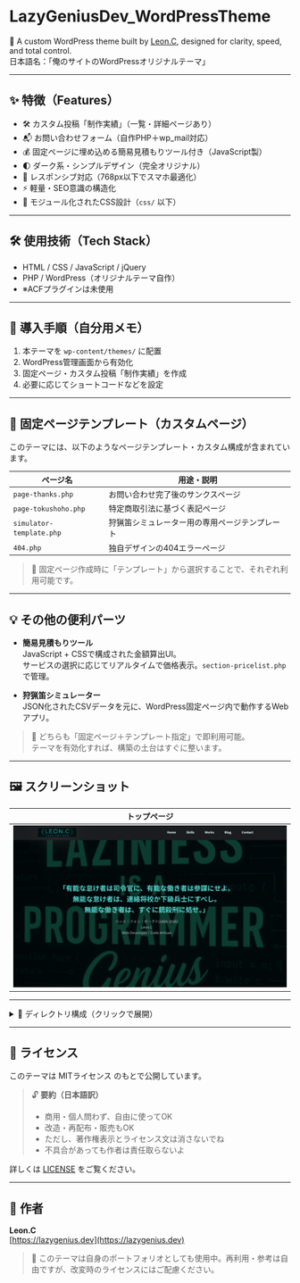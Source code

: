 # LazyGeniusDev_WordPressTheme

🧠 A custom WordPress theme built by [Leon.C](https://lazygenius.dev), designed for clarity, speed, and total control.  
日本語名：「俺のサイトのWordPressオリジナルテーマ」

---

## ✨ 特徴（Features）

- 🛠️ カスタム投稿「制作実績」（一覧・詳細ページあり）
- 📬 お問い合わせフォーム（自作PHP＋wp_mail対応）
- 💰 固定ページに埋め込める簡易見積もりツール付き（JavaScript製）
- 🌓 ダーク系・シンプルデザイン（完全オリジナル）
- 📱 レスポンシブ対応（768px以下でスマホ最適化）
- ⚡ 軽量・SEO意識の構造化
- 🧩 モジュール化されたCSS設計（`css/` 以下）

---

## 🛠 使用技術（Tech Stack）

- HTML / CSS / JavaScript / jQuery
- PHP / WordPress（オリジナルテーマ自作）
- ※ACFプラグインは未使用

---

## 🚀 導入手順（自分用メモ）

1. 本テーマを `wp-content/themes/` に配置
2. WordPress管理画面から有効化
3. 固定ページ・カスタム投稿「制作実績」を作成
4. 必要に応じてショートコードなどを設定

---

## 🧱 固定ページテンプレート（カスタムページ）

このテーマには、以下のようなページテンプレート・カスタム構成が含まれています。

| ページ名                | 用途・説明 |
|------------------------|------------|
| `page-thanks.php`      | お問い合わせ完了後のサンクスページ |
| `page-tokushoho.php`   | 特定商取引法に基づく表記ページ |
| `simulator-template.php` | 狩猟笛シミュレーター用の専用ページテンプレート |
| `404.php`              | 独自デザインの404エラーページ |

> 📌 固定ページ作成時に「テンプレート」から選択することで、それぞれ利用可能です。

---

## 💡 その他の便利パーツ

- **簡易見積もりツール**  
  JavaScript + CSSで構成された金額算出UI。  
  サービスの選択に応じてリアルタイムで価格表示。`section-pricelist.php` で管理。

- **狩猟笛シミュレーター**  
  JSON化されたCSVデータを元に、WordPress固定ページ内で動作するWebアプリ。

> 📌 どちらも「固定ページ＋テンプレート指定」で即利用可能。  
> テーマを有効化すれば、構築の土台はすぐに整います。

---

## 🖼️ スクリーンショット

| トップページ |
|---------------|
| ![](./screenshots/top.png) |

---

<details>
<summary>📂 ディレクトリ構成（クリックで展開）</summary>

```
├── css
│   ├── base.css
│   ├── blog.css
│   ├── components.css
│   ├── layout.css
│   ├── pages.css
│   ├── responsive.css
│   ├── simulator_style.css
│   ├── single.css
│   ├── style.css
│   ├── utilities.css
│   └── variables.css
├── data
│   └── main.csv
├── icons
│   ├── css.svg
│   ├── html5.svg
│   ├── javascript.svg
│   ├── jquery.svg
│   ├── laragon.svg
│   ├── laravel.svg
│   ├── mysql.svg
│   ├── php.svg
│   ├── react.svg
│   └── wordpress.svg
├── images
│   ├── sitelogo.png
│   ├── sitelogo2.png
│   ├── chat-app.png
│   └── ...（他の画像多数）
├── js
│   ├── main.js
│   ├── estimate.js
│   └── simulator.js
├── simulator_images
│   ├── default.jpg
│   ├── huntinghorn-01.webp
│   └── ...（画像複数）
├── template-parts
│   ├── section-hero.php
│   ├── section-about.php
│   ├── section-works.php
│   ├── section-skills.php
│   ├── section-contact.php
│   ├── blog-contents.php
│   └── blog-pagination.php
├── 404.php
├── category.php
├── date.php
├── favicon.ico
├── footer.php
├── front-page.php
├── functions.php
├── header.php
├── header-simulator.php
├── home.php
├── index.php
├── mail-handler.php
├── page-thanks.php
├── page-tokushoho.php
├── screenshot.png
├── search.php
├── searchform.php
├── simulator-template.php
├── single.php
├── weapons.php
```
</details>

---

## 📄 ライセンス

このテーマは MITライセンス のもとで公開しています。

> 🔓 **要約（日本語訳）**  
> - 商用・個人問わず、自由に使ってOK  
> - 改造・再配布・販売もOK  
> - ただし、著作権表示とライセンス文は消さないでね  
> - 不具合があっても作者は責任取らないよ

詳しくは [LICENSE](./LICENSE) をご覧ください。

---

## 👤 作者

**Leon.C**  
[https://lazygenius.dev](https://lazygenius.dev)  

> 📌 このテーマは自身のポートフォリオとしても使用中。再利用・参考は自由ですが、改変時のライセンスにはご配慮ください。
